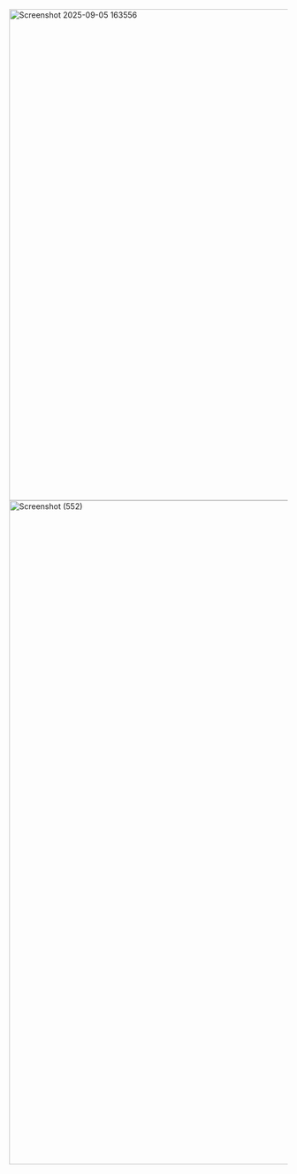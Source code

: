 <img width="1875" height="888" alt="Screenshot 2025-09-05 163556" src="https://github.com/user-attachments/assets/dc3d1cc5-211c-4753-9f70-032b5b7bb644" />


<img width="1920" height="1200" alt="Screenshot (552)" src="https://github.com/user-attachments/assets/7b6e5f9a-7524-49c9-b8b7-bbac6f8c67a4" />
